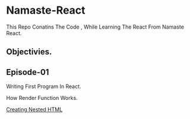 # Namaste-React

This Repo Conatins The Code , While Learning The React From Namaste React.

## Objectivies.

## Episode-01

Writing First Program In React.

How Render Function Works.

 [Creating Nested HTML](https://github.com/SatyaaaaSai/Namaste-React/tree/main/EP01-Inception)
